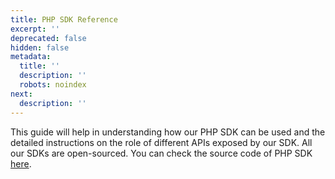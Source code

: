 ```yaml
---
title: PHP SDK Reference
excerpt: ''
deprecated: false
hidden: false
metadata:
  title: ''
  description: ''
  robots: noindex
next:
  description: ''
---
```

This guide will help in understanding how our PHP SDK can be used and the detailed instructions on the role of different APIs exposed by our SDK. All our SDKs are open-sourced. You can check the source code of PHP SDK [here](https://github.com/wingify/vwo-php-sdk).
